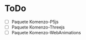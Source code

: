 # ToDo

- [ ] Paquete Komenzo-P5js
- [ ] Paquete Komenzo-Threejs
- [ ] Paquete Komenzo-WebAnimations
